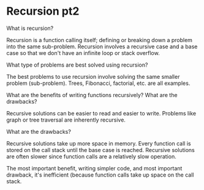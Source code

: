 # Recursion pt2

What is recursion?

Recursion is a function calling itself; defining or breaking down a problem into the same sub-problem. Recursion involves a recursive case and a base case so that we don't have an infinite loop or stack overflow.

What type of problems are best solved using recursion?

The best problems to use recursion involve solving the same smaller problem (sub-problem). Trees, Fibonacci, factorial, etc. are all examples. 

What are the benefits of writing functions recursively? What are the drawbacks?

Recursive solutions can be easier to read and easier to write.
Problems like graph or tree traversal are inherently recursive.

What are the drawbacks?

Recursive solutions take up more space in memory. 
Every function call is stored on the call stack until the base case is reached.
Recursive solutions are often slower since function calls are a relatively slow operation.

The most important benefit, writing simpler code, and most important drawback, it's inefficient (because function calls take up space on the call stack.


